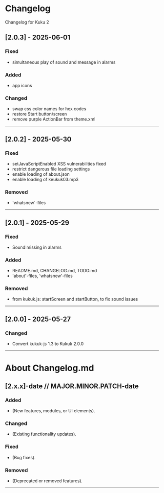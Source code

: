 # Changelog
Changelog for Kuku 2

## [2.0.3] - 2025-06-01
### Fixed
- simultaneous play of sound and message in alarms
### Added
- app icons
### Changed
- swap css color names for hex codes
- restore Start button/screen
- remove purple ActionBar from theme.xml

---

## [2.0.2] - 2025-05-30
### Fixed
- setJavaScriptEnabled XSS vulnerabilities fixed
- restrict dangerous file loading settings
- enable loading of about.json
- enable loading of keukuk03.mp3
### Removed
- 'whatsnew'-files

---

## [2.0.1] - 2025-05-29
### Fixed
- Sound missing in alarms
### Added
- README.md, CHANGELOG.md, TODO.md
- 'about'-files, 'whatsnew'-files
### Removed
- from kukuk.js: startScreen and startButton, to fix sound issues

---

## [2.0.0] - 2025-05-27
### Changed
- Convert kukuk-js 1.3 to Kukuk 2.0.0

---


# About Changelog.md

## [2.x.x]-date  // MAJOR.MINOR.PATCH-date
### Added
- (New features, modules, or UI elements).
### Changed
- (Existing functionality updates).
### Fixed
- (Bug fixes).
### Removed
- (Deprecated or removed features).

---
